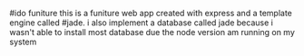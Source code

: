 #ido funiture 
this is a funiture web app created with express and a template 
engine called #jade. i also implement a database called jade because i wasn't able to install most database due the node version am running on my system 
